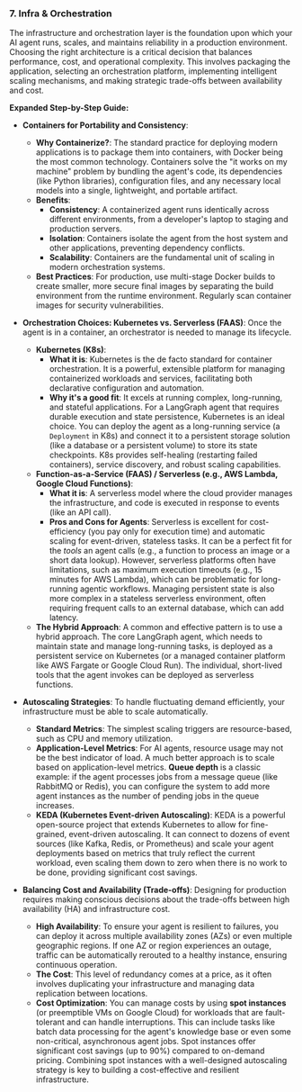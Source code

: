 ### 7. Infra & Orchestration

The infrastructure and orchestration layer is the foundation upon which your AI agent runs, scales, and maintains reliability in a production environment. Choosing the right architecture is a critical decision that balances performance, cost, and operational complexity. This involves packaging the application, selecting an orchestration platform, implementing intelligent scaling mechanisms, and making strategic trade-offs between availability and cost.

**Expanded Step-by-Step Guide:**

*   **Containers for Portability and Consistency**:
    *   **Why Containerize?**: The standard practice for deploying modern applications is to package them into containers, with Docker being the most common technology. Containers solve the "it works on my machine" problem by bundling the agent's code, its dependencies (like Python libraries), configuration files, and any necessary local models into a single, lightweight, and portable artifact.
    *   **Benefits**:
        *   **Consistency**: A containerized agent runs identically across different environments, from a developer's laptop to staging and production servers.
        *   **Isolation**: Containers isolate the agent from the host system and other applications, preventing dependency conflicts.
        *   **Scalability**: Containers are the fundamental unit of scaling in modern orchestration systems.
    *   **Best Practices**: For production, use multi-stage Docker builds to create smaller, more secure final images by separating the build environment from the runtime environment. Regularly scan container images for security vulnerabilities.

*   **Orchestration Choices: Kubernetes vs. Serverless (FAAS)**: Once the agent is in a container, an orchestrator is needed to manage its lifecycle.
    *   **Kubernetes (K8s)**:
        *   **What it is**: Kubernetes is the de facto standard for container orchestration. It is a powerful, extensible platform for managing containerized workloads and services, facilitating both declarative configuration and automation.
        *   **Why it's a good fit**: It excels at running complex, long-running, and stateful applications. For a LangGraph agent that requires durable execution and state persistence, Kubernetes is an ideal choice. You can deploy the agent as a long-running service (a `Deployment` in K8s) and connect it to a persistent storage solution (like a database or a persistent volume) to store its state checkpoints. K8s provides self-healing (restarting failed containers), service discovery, and robust scaling capabilities.
    *   **Function-as-a-Service (FAAS) / Serverless (e.g., AWS Lambda, Google Cloud Functions)**:
        *   **What it is**: A serverless model where the cloud provider manages the infrastructure, and code is executed in response to events (like an API call).
        *   **Pros and Cons for Agents**: Serverless is excellent for cost-efficiency (you pay only for execution time) and automatic scaling for event-driven, stateless tasks. It can be a perfect fit for the *tools* an agent calls (e.g., a function to process an image or a short data lookup). However, serverless platforms often have limitations, such as maximum execution timeouts (e.g., 15 minutes for AWS Lambda), which can be problematic for long-running agentic workflows. Managing persistent state is also more complex in a stateless serverless environment, often requiring frequent calls to an external database, which can add latency.
    *   **The Hybrid Approach**: A common and effective pattern is to use a hybrid approach. The core LangGraph agent, which needs to maintain state and manage long-running tasks, is deployed as a persistent service on Kubernetes (or a managed container platform like AWS Fargate or Google Cloud Run). The individual, short-lived tools that the agent invokes can be deployed as serverless functions.

*   **Autoscaling Strategies**: To handle fluctuating demand efficiently, your infrastructure must be able to scale automatically.
    *   **Standard Metrics**: The simplest scaling triggers are resource-based, such as CPU and memory utilization.
    *   **Application-Level Metrics**: For AI agents, resource usage may not be the best indicator of load. A much better approach is to scale based on application-level metrics. **Queue depth** is a classic example: if the agent processes jobs from a message queue (like RabbitMQ or Redis), you can configure the system to add more agent instances as the number of pending jobs in the queue increases.
    *   **KEDA (Kubernetes Event-driven Autoscaling)**: KEDA is a powerful open-source project that extends Kubernetes to allow for fine-grained, event-driven autoscaling. It can connect to dozens of event sources (like Kafka, Redis, or Prometheus) and scale your agent deployments based on metrics that truly reflect the current workload, even scaling them down to zero when there is no work to be done, providing significant cost savings.

*   **Balancing Cost and Availability (Trade-offs)**: Designing for production requires making conscious decisions about the trade-offs between high availability (HA) and infrastructure cost.
    *   **High Availability**: To ensure your agent is resilient to failures, you can deploy it across multiple availability zones (AZs) or even multiple geographic regions. If one AZ or region experiences an outage, traffic can be automatically rerouted to a healthy instance, ensuring continuous operation.
    *   **The Cost**: This level of redundancy comes at a price, as it often involves duplicating your infrastructure and managing data replication between locations.
    *   **Cost Optimization**: You can manage costs by using **spot instances** (or preemptible VMs on Google Cloud) for workloads that are fault-tolerant and can handle interruptions. This can include tasks like batch data processing for the agent's knowledge base or even some non-critical, asynchronous agent jobs. Spot instances offer significant cost savings (up to 90%) compared to on-demand pricing. Combining spot instances with a well-designed autoscaling strategy is key to building a cost-effective and resilient infrastructure.